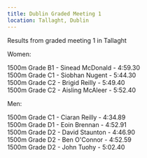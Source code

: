 ```yaml
---
title: Dublin Graded Meeting 1
location: Tallaght, Dublin
---
```


Results from graded meeting 1 in Tallaght

Women:

1500m Grade B1 - Sinead McDonald - 4:59.30  
1500m Grade C1 - Siobhan Nugent - 5:44.30  
1500m Grade C2 - Brigid Reilly - 5:49.40  
1500m Grade C2 - Aisling McAleer - 5:52.40  

Men:

1500m Grade C1 - Ciaran Reilly - 4:34.89  
1500m Grade D1 - Eoin Brennan - 4:52.91  
1500m Grade D2 - David Staunton - 4:46.90  
1500m Grade D2 - Ben O'Connor - 4:52.59  
1500m Grade D2 - John Tuohy - 5:02.40  
